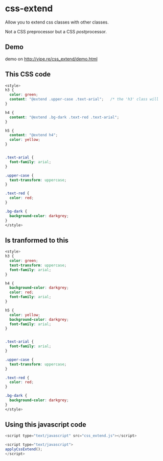 # css-extend

Allow you to extend css classes with other classes.
  
Not a CSS preprocessor but a CSS *post*processor.


## Demo
demo on http://vipe.re/css_extend/demo.html


## This CSS code

```css
<style>
h3 {
  color: green;
  content: "@extend .upper-case .text-arial";   /* the 'h3' class will inherit the .upper-case class and the .text-arial class */
}

h4 {
  content: "@extend .bg-dark .text-red .text-arial";
}

h5 {
  content: "@extend h4";
  color: yellow;
}


.text-arial {
  font-family: arial;
}

.upper-case {
  text-transform: uppercase;
}

.text-red {
  color: red;
}

.bg-dark {
  background-color: darkgrey;
}
</style>
```

## Is tranformed to this

```css
<style>
h3 {
  color: green;
  text-transform: uppercase;
  font-family: arial;
}

h4 {
  background-color: darkgrey;
  color: red;
  font-family: arial;
}

h5 {
  color: yellow;
  background-color: darkgrey;
  font-family: arial;
}


.text-arial {
  font-family: arial;
}

.upper-case {
  text-transform: uppercase;
}

.text-red {
  color: red;
}

.bg-dark {
  background-color: darkgrey;
}
</style>
```


## Using this javascript code

```javascript
<script type="text/javascript" src="css_extend.js"></script>

<script type="text/javascript">
applyCssExtend();
</script>
```

